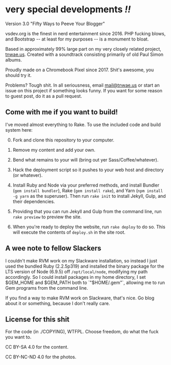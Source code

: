 # very special developments _!!_

Version 3.0 "Fifty Ways to Peeve Your Blogger"

vsdev.org is the finest in nerd entertainment since 2016.  PHP fucking
blows, and Bootstrap -- at least for my purposes -- is a monument to
bloat.

Based in approximately 99% large part on my very closely related
project, [tnwae.us](//github.com/tnwae/tnwae.us).  Created with a
soundtrack consisting primarily of old Paul Simon albums.

Proudly made on a Chromebook Pixel since 2017.  Shit's awesome, you
should try it.

Problems?  Tough shit.  In all seriousness, email <mail@tnwae.us> or
start an issue on this project if something looks funny.  If you want
for some reason to guest post, do it as a pull request.

## Come with me if you want to build!

I've moved almost everything to Rake.  To use the included code and
build system here:

0.  Fork and clone this repository to your computer.

1.  Remove my content and add your own.

2.  Bend what remains to your will (bring out yer Sass/Coffee/whatever).

3.  Hack the deployment script so it pushes to your web host and
    directory (or whatever).

4.  Install Ruby and Node via your preferred methods, and install
    Bundler (`gem install bundler`), Rake (`gem install rake`), and Yarn
    (`npm install -g yarn` as the superuser).  Then run `rake init` to
    install Jekyll, Gulp, and their dependencies.

5.  Providing that you can run Jekyll and Gulp from the command line,
    run `rake preview` to preview the site.

6.  When you're ready to deploy the website, run `rake deploy` to do so.
    This will execute the contents of `deploy.sh` in the site root.

## A wee note to fellow Slackers

I couldn't make RVM work on my Slackware installation, so instead I just
used the bundled Ruby (2.2.5p319) and installed the binary package for
the LTS version of Node (6.9.5) off `/opt/local/node`, modifying my path
accordingly.  So I could install packages in my home directory, I set
$GEM_HOME and $GEM_PATH both to `"$HOME/.gem"`, allowing me to run Gem
programs from the command line.

If you find a way to make RVM work on Slackware, that's nice.  Go blog
about it or something, because I don't really care.

## License for this shit

For the code (in ./COPYING), WTFPL.  Choose freedom, do what the fuck
you want to.

CC BY-SA 4.0 for the content.

CC BY-NC-ND 4.0 for the photos.

